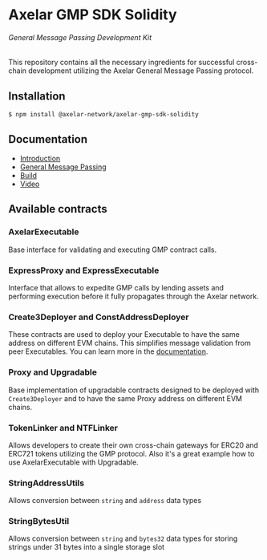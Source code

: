 # Axelar GMP SDK Solidity
###### General Message Passing Development Kit

This repository contains all the necessary ingredients for successful cross-chain development 
utilizing the Axelar General Message Passing protocol.  

## Installation
```shell
$ npm install @axelar-network/axelar-gmp-sdk-solidity
```

## Documentation
 * [Introduction](https://docs.axelar.dev/dev/intro)
 * [General Message Passing](https://docs.axelar.dev/dev/gmp-overview)
 * [Build](https://docs.axelar.dev/dev/build/getting-started)
 * [Video](https://docs.axelar.dev/dev/guides/video-guides)

## Available contracts

### AxelarExecutable
Base interface for validating and executing GMP contract calls.

### ExpressProxy and ExpressExecutable
Interface that allows to expedite GMP calls by lending assets and performing execution 
before it fully propagates through the Axelar network.

### Create3Deployer and ConstAddressDeployer
These contracts are used to deploy your Executable to have the same address on different EVM chains.
This simplifies message validation from peer Executables. You can learn more in the
[documentation](https://docs.axelar.dev/dev/build/solidity-utilities).

### Proxy and Upgradable
Base implementation of upgradable contracts designed to be deployed with `Create3Deployer`
and to have the same Proxy address on different EVM chains.

### TokenLinker and NTFLinker
Allows developers to create their own cross-chain gateways for
ERC20 and ERC721 tokens utilizing the GMP protocol.
Also it's a great example how to use AxelarExecutable with Upgradable.

### StringAddressUtils
Allows conversion between `string` and `address` data types

### StringBytesUtil
Allows conversion between `string` and `bytes32` data types 
for storing strings under 31 bytes into a single storage slot
